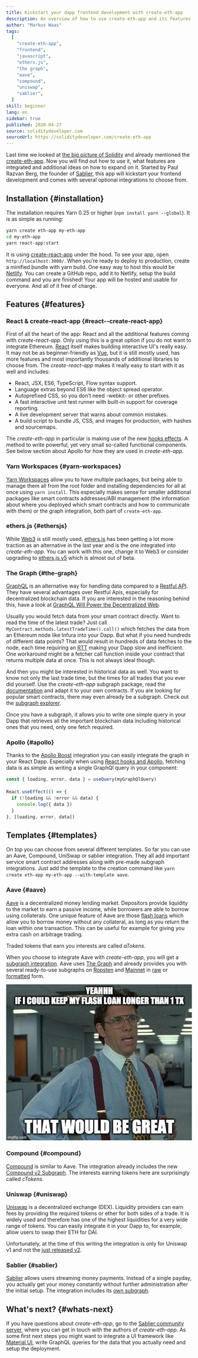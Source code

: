 ```yaml
---
title: Kickstart your dapp frontend development with create-eth-app
description: An overview of how to use create-eth-app and its features
author: "Markus Waas"
tags:
  [
    "create-eth-app",
    "frontend",
    "javascript",
    "ethers.js",
    "the graph",
    "aave",
    "compound",
    "uniswap",
    "sablier",
  ]
skill: beginner
lang: en
sidebar: true
published: 2020-04-27
source: soliditydeveloper.com
sourceUrl: https://soliditydeveloper.com/create-eth-app
---
```


Last time we looked at [the big picture of Solidity](https://soliditydeveloper.com/solidity-overview-2020) and already mentioned the [create-eth-app](https://github.com/PaulRBerg/create-eth-app). Now you will find out how to use it, what features are integrated and additional ideas on how to expand on it. Started by Paul Razvan Berg, the founder of [Sablier](http://sablier.finance/), this app will kickstart your frontend development and comes with several optional integrations to choose from.

## Installation {#installation}

The installation requires Yarn 0.25 or higher (`npm install yarn --global`). It is as simple as running:

```bash
yarn create eth-app my-eth-app
cd my-eth-app
yarn react-app:start
```

It is using [create-react-app](https://github.com/facebook/create-react-app) under the hood. To see your app, open `http://localhost:3000/`. When you’re ready to deploy to production, create a minified bundle with yarn build. One easy way to host this would be [Netlify](https://www.netlify.com/). You can create a GitHub repo, add it to Netlify, setup the build command and you are finished! Your app will be hosted and usable for everyone. And all of it free of charge.

## Features {#features}

### React & create-react-app {#react--create-react-app}

First of all the heart of the app: React and all the additional features coming with _create-react-app_. Only using this is a great option if you do not want to integrate Ethereum. [React](https://reactjs.org/) itself makes building interactive UI's really easy. It may not be as beginner-friendly as [Vue](https://vuejs.org/), but it is still mostly used, has more features and most importantly thousands of additional libraries to choose from. The _create-react-app_ makes it really easy to start with it as well and includes:

- React, JSX, ES6, TypeScript, Flow syntax support.
- Language extras beyond ES6 like the object spread operator.
- Autoprefixed CSS, so you don’t need -webkit- or other prefixes.
- A fast interactive unit test runner with built-in support for coverage reporting.
- A live development server that warns about common mistakes.
- A build script to bundle JS, CSS, and images for production, with hashes and sourcemaps.

The _create-eth-app_ in particular is making use of the new [hooks effects](https://reactjs.org/docs/hooks-effect.html). A method to write powerful, yet very small so-called functional components. See below section about Apollo for how they are used in _create-eth-app_.

### Yarn Workspaces {#yarn-workspaces}

[Yarn Workspaces](https://classic.yarnpkg.com/en/docs/workspaces/) allow you to have multiple packages, but being able to manage them all from the root folder and installing dependencies for all at once using `yarn install`. This especially makes sense for smaller additional packages like smart contracts addresses/ABI management (the information about where you deployed which smart contracts and how to communicate with them) or the graph integration, both part of `create-eth-app`.

### ethers.js {#ethersjs}

While [Web3](https://web3js.readthedocs.io/en/v1.2.7/) is still mostly used, [ethers.js](https://docs.ethers.io/) has been getting a lot more traction as an alternative in the last year and is the one integrated into _create-eth-app_. You can work with this one, change it to Web3 or consider upgrading to [ethers.js v5](https://docs-beta.ethers.io/) which is almost out of beta.

### The Graph {#the-graph}

[GraphQL](https://graphql.org/) is an alternative way for handling data compared to a [Restful API](https://restfulapi.net/). They have several advantages over Restful Apis, especially for decentralized blockchain data. If you are interested in the reasoning behind this, have a look at [GraphQL Will Power the Decentralized Web](https://medium.com/graphprotocol/graphql-will-power-the-decentralized-web-d7443a69c69a).

Usually you would fetch data from your smart contract directly. Want to read the time of the latest trade? Just call `MyContract.methods.latestTradeTime().call()` which fetches the data from an Ethereum node like Infura into your Dapp. But what if you need hundreds of different data points? That would result in hundreds of data fetches to the node, each time requiring an [RTT](https://en.wikipedia.org/wiki/Round-trip_delay_time) making your Dapp slow and inefficient. One workaround might be a fetcher call function inside your contract that returns multiple data at once. This is not always ideal though.

And then you might be interested in historical data as well. You want to know not only the last trade time, but the times for all trades that you ever did yourself. Use the _create-eth-app_ subgraph package, read the [documentation](https://thegraph.com/docs/define-a-subgraph) and adapt it to your own contracts. If you are looking for popular smart contracts, there may even already be a subgraph. Check out the [subgraph explorer](https://thegraph.com/explorer/).

Once you have a subgraph, it allows you to write one simple query in your Dapp that retrieves all the important blockchain data including historical ones that you need, only one fetch required.

### Apollo {#apollo}

Thanks to the [Apollo Boost](https://www.apollographql.com/docs/react/get-started/) integration you can easily integrate the graph in your React Dapp. Especially when using [React hooks and Apollo](https://www.apollographql.com/blog/apollo-client-now-with-react-hooks-676d116eeae2), fetching data is as simple as writing a single GraphQl query in your component:

```js
const { loading, error, data } = useQuery(myGraphQlQuery)

React.useEffect(() => {
  if (!loading && !error && data) {
    console.log({ data })
  }
}, [loading, error, data])
```

## Templates {#templates}

On top you can choose from several different templates. So far you can use an Aave, Compound, UniSwap or sablier integration. They all add important service smart contract addresses along with pre-made subgraph integrations. Just add the template to the creation command like `yarn create eth-app my-eth-app --with-template aave`.

### Aave {#aave}

[Aave](https://aave.com/) is a decentralized money lending market. Depositors provide liquidity to the market to earn a passive income, while borrowers are able to borrow using collaterals. One unique feature of Aave are those [flash loans](https://docs.aave.com/developers/tutorials/performing-a-flash-loan) which allow you to borrow money without any collateral, as long as you return the loan within one transaction. This can be useful for example for giving you extra cash on arbitrage trading.

Traded tokens that earn you interests are called _aTokens_.

When you choose to integrate Aave with _create-eth-app_, you will get a [subgraph integration](https://docs.aave.com/developers/integrating-aave/analysing-data-from-aave/using-graphql). Aave uses [The Graph](https://medium.com/aave/decentralized-data-queries-how-aave-uses-the-graph-998a55027e1d) and already provides you with several ready-to-use subgraphs on [Ropsten](https://thegraph.com/explorer/subgraph/aave/protocol-ropsten) and [Mainnet](https://thegraph.com/explorer/subgraph/aave/protocol) in [raw](https://thegraph.com/explorer/subgraph/aave/protocol-raw) or [formatted](https://thegraph.com/explorer/subgraph/aave/protocol) form.

![Aave Flash Loan meme – "Yeahhh, if I could keep my flash loan longer than 1 transaction, that would be great"](./flashloan-meme.png)

### Compound {#compound}

[Compound](https://compound.finance/) is similar to Aave. The integration already includes the new [Compound v2 Subgraph](https://medium.com/graphprotocol/https-medium-com-graphprotocol-compound-v2-subgraph-highlight-a5f38f094195). The interests earning tokens here are surprisingly called _cTokens_.

### Uniswap {#uniswap}

[Uniswap](https://uniswap.exchange/) is a decentralized exchange (DEX). Liquidity providers can earn fees by providing the required tokens or ether for both sides of a trade. It is widely used and therefore has one of the highest liquidities for a very wide range of tokens. You can easily integrate it in your Dapp to, for example, allow users to swap their ETH for DAI.

Unfortunately, at the time of this writing the integration is only for Uniswap v1 and not the [just released v2](https://uniswap.org/blog/uniswap-v2/).

### Sablier {#sablier}

[Sablier](https://sablier.finance/) allows users streaming money payments. Instead of a single payday, you actually get your money constantly without further administration after the initial setup. The integration includes its [own subgraph](https://thegraph.com/explorer/subgraph/sablierhq/sablier).

## What's next? {#whats-next}

If you have questions about _create-eth-app_, go to the [Sablier community server](https://discord.gg/bsS8T47), where you can get in touch with the authors of _create-eth-app_. As some first next steps you might want to integrate a UI framework like [Material UI](https://material-ui.com/), write GraphQL queries for the data that you actually need and setup the deployment.
